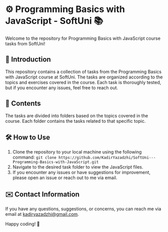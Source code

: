 # ⚙️ Programming Basics with JavaScript - SoftUni  📚

Welcome to the repository for Programming Basics with JavaScript course tasks from SoftUni!

## 📖 Introduction
This repository contains a collection of tasks from the Programming Basics with JavaScript course at SoftUni. The tasks are organized according to the topics and exercises covered in the course. Each task is thoroughly tested, but if you encounter any issues, feel free to reach out.

## 📂 Contents
The tasks are divided into folders based on the topics covered in the course. Each folder contains the tasks related to that specific topic.

## 🛠️ How to Use
1. Clone the repository to your local machine using the following command:
`git clone https://github.com/KadirYazadzhi/SoftUni---Programming-Basics-with-JavaScript.git`
2. Navigate to the desired task folder to view the JavaScript files.
3. If you encounter any issues or have suggestions for improvement, please open an issue or reach out to me via email.

## ✉️ Contact Information
If you have any questions, suggestions, or concerns, you can reach me via email at kadiryazadzhi@gmail.com.

Happy coding! 🎉
